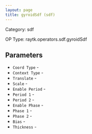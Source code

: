 ```yaml
---
layout: page
title: gyroidSdf (sdf)
---
```


Category: sdf

OP Type: raytk.operators.sdf.gyroidSdf

## Parameters

* `Coord Type` - 
* `Context Type` - 
* `Translate` - 
* `Scale` - 
* `Enable Period` - 
* `Period 1` - 
* `Period 2` - 
* `Enable Phase` - 
* `Phase 1` - 
* `Phase 2` - 
* `Bias` - 
* `Thickness` -
